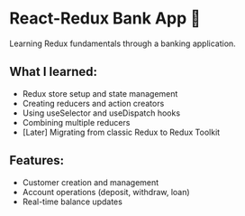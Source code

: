 # React-Redux Bank App 🏦

Learning Redux fundamentals through a banking application.

## What I learned:

- Redux store setup and state management
- Creating reducers and action creators
- Using useSelector and useDispatch hooks
- Combining multiple reducers
- [Later] Migrating from classic Redux to Redux Toolkit

## Features:

- Customer creation and management
- Account operations (deposit, withdraw, loan)
- Real-time balance updates

